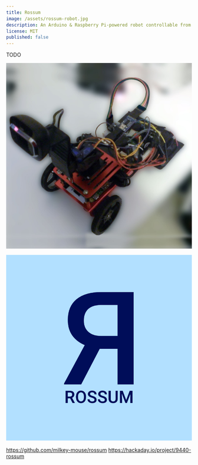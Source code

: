 ```yaml
---
title: Rossum
image: /assets/rossum-robot.jpg
description: An Arduino & Raspberry Pi-powered robot controllable from a phone with a built-in web IDE.
license: MIT
published: false
---
```


TODO

![The Rossum robot](/assets/rossum-robot.jpg)

![The Rossum remote control app's logo](/assets/rossum-logo.png)

https://github.com/milkey-mouse/rossum
https://hackaday.io/project/9440-rossum
